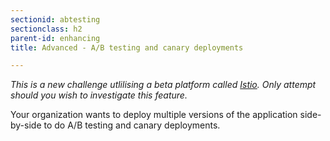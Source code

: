 ```yaml
---
sectionid: abtesting
sectionclass: h2
parent-id: enhancing
title: Advanced - A/B testing and canary deployments

---
```

*This is a new challenge utlilising a beta platform called [Istio](https://istio.io/). Only attempt should you wish to investigate this feature.*

Your organization wants to deploy multiple versions of the application side-by-side to do A/B testing and canary deployments.
 
